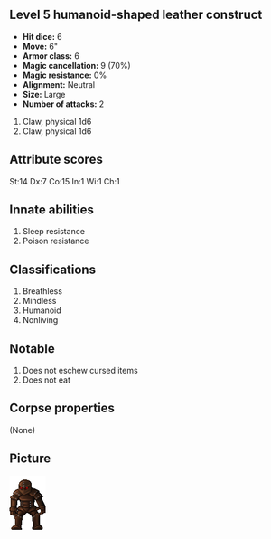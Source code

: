 ## Level 5 humanoid-shaped leather construct

- **Hit dice:** 6
- **Move:** 6"
- **Armor class:** 6
- **Magic cancellation:** 9 (70%)
- **Magic resistance:** 0%
- **Alignment:** Neutral
- **Size:** Large
- **Number of attacks:** 2
1. Claw, physical 1d6
2. Claw, physical 1d6

## Attribute scores

St:14 Dx:7 Co:15 In:1 Wi:1 Ch:1

## Innate abilities

1. Sleep resistance
2. Poison resistance

## Classifications

1. Breathless
2. Mindless
3. Humanoid
4. Nonliving

## Notable

1. Does not eschew cursed items
2. Does not eat

## Corpse properties

(None)

## Picture

![Leather golem](https://github.com/hyvanmielenpelit/GnollHackTileSet/blob/main/Monsters/leather_golem/leather_golem.png)
